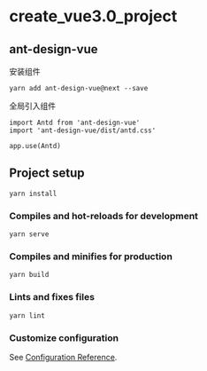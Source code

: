 # create_vue3.0_project

## ant-design-vue
安装组件
```
yarn add ant-design-vue@next --save
```
全局引入组件
```
import Antd from 'ant-design-vue'
import 'ant-design-vue/dist/antd.css'

app.use(Antd)
```

## Project setup
```
yarn install
```

### Compiles and hot-reloads for development
```
yarn serve
```

### Compiles and minifies for production
```
yarn build
```

### Lints and fixes files
```
yarn lint
```

### Customize configuration
See [Configuration Reference](https://cli.vuejs.org/config/).
